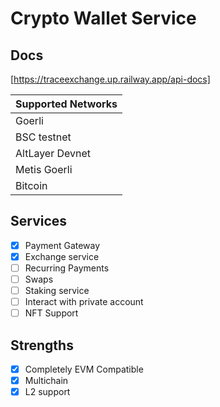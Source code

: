 # Crypto Wallet Service

## Docs

[https://traceexchange.up.railway.app/api-docs]

| Supported Networks |
| ------------------ |
| Goerli             |
| BSC testnet        |
| AltLayer Devnet    |
| Metis Goerli       |
| Bitcoin            |

## Services

- [x] Payment Gateway
- [x] Exchange service
- [ ] Recurring Payments
- [ ] Swaps
- [ ] Staking service
- [ ] Interact with private account
- [ ] NFT Support

## Strengths

- [x] Completely EVM Compatible
- [x] Multichain
- [x] L2 support

